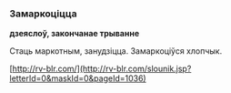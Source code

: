 ### Замаркоціцца
**дзеяслоў, закончанае трыванне**

Стаць маркотным, занудзіцца. Замаркоціўся хлопчык.

<a rel="author">[http://rv-blr.com/](http://rv-blr.com/slounik.jsp?letterId=0&maskId=0&pageId=1036)</a>

